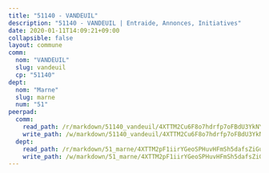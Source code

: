 ```yaml
---
title: "51140 - VANDEUIL"
description: "51140 - VANDEUIL | Entraide, Annonces, Initiatives"
date: 2020-01-11T14:09:21+09:00
collapsible: false
layout: commune
comm:
  nom: "VANDEUIL"
  slug: vandeuil
  cp: "51140"
dept:
  nom: "Marne"
  slug: marne
  num: "51"
peerpad:
  comm:
    read_path: /r/markdown/51140_vandeuil/4XTTM2Cu6F8o7hdrfp7oFBdU3YkNY1vDYw2ZtYCEDTQoXXPyG
    write_path: /w/markdown/51140_vandeuil/4XTTM2Cu6F8o7hdrfp7oFBdU3YkNY1vDYw2ZtYCEDTQoXXPyG-K3TgU8PUCYYaRKcKuvfakmsfFB76V5Q4MTrjeZWdFr2iitgk4e9F9pqFCMqtQeySKkUcJLYZqePLGXuhd7XCiVNjn8cf8e8aNKEpYVdqbpYKtKiLkg2EfnKnB5RfcYvE3zxj4opJ
  dept:
    read_path: /r/markdown/51_marne/4XTTM2pF1iirYGeoSPHuvHFmSh5dafsZiGuDVqApNYr9W2doe
    write_path: /w/markdown/51_marne/4XTTM2pF1iirYGeoSPHuvHFmSh5dafsZiGuDVqApNYr9W2doe-K3TgV7EpXmd75L5pz6aUTALihWsFeiubyposyfPgz6DbQby3ZQF3gNXaGqeRVGevfRz46yND7Y8QkCv5VozWFj5shZbEokjWNQrdmmsAHCxzuLQj5kuinh4kCdsefHKLdp7xhUwa
---
```



